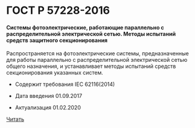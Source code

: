 # ГОСТ Р 57228-2016

#### Системы фотоэлектрические, работающие параллельно с распределительной электрической сетью. Методы испытаний средств защитного секционирования 

Распространяется на фотоэлектрические системы, предназначенные для работы параллельно с распределительной электрической сетью общего назначения, и устанавливает методы испытаний средств секционирования указанных систем.

- Содержит требования IEC 62116(2014)

- Дата введения	01.09.2017
- Актуализация	01.02.2020

<a href="~/files/57228-2016.pdf" onclick="openPdf('57228-2016.pdf', 'application/pdf');">Читать</a>